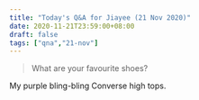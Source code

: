```yaml
---
title: "Today's Q&A for Jiayee (21 Nov 2020)"
date: 2020-11-21T23:59:00+08:00
draft: false
tags: ["qna","21-nov"]
---
```

> What are your favourite shoes?

My purple bling-bling Converse high tops.
